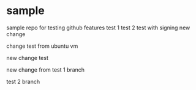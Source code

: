 # sample

sample repo for testing github features
test 1
test 2
test with signing
new change

change test from ubuntu vm

new change test


new change from test 1 branch

test 2 branch
